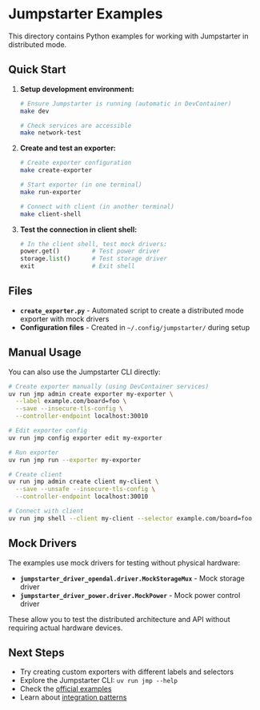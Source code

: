 # Jumpstarter Examples

This directory contains Python examples for working with Jumpstarter in distributed mode.

## Quick Start

1. **Setup development environment:**

   ```bash
   # Ensure Jumpstarter is running (automatic in DevContainer)
   make dev

   # Check services are accessible
   make network-test
   ```

2. **Create and test an exporter:**

   ```bash
   # Create exporter configuration
   make create-exporter

   # Start exporter (in one terminal)
   make run-exporter

   # Connect with client (in another terminal)
   make client-shell
   ```

3. **Test the connection in client shell:**

   ```python
   # In the client shell, test mock drivers:
   power.get()         # Test power driver
   storage.list()      # Test storage driver
   exit                # Exit shell
   ```

## Files

- **`create_exporter.py`** - Automated script to create a distributed mode exporter with mock drivers
- **Configuration files** - Created in `~/.config/jumpstarter/` during setup

## Manual Usage

You can also use the Jumpstarter CLI directly:

```bash
# Create exporter manually (using DevContainer services)
uv run jmp admin create exporter my-exporter \
  --label example.com/board=foo \
  --save --insecure-tls-config \
  --controller-endpoint localhost:30010

# Edit exporter config
uv run jmp config exporter edit my-exporter

# Run exporter
uv run jmp run --exporter my-exporter

# Create client
uv run jmp admin create client my-client \
  --save --unsafe --insecure-tls-config \
  --controller-endpoint localhost:30010

# Connect with client
uv run jmp shell --client my-client --selector example.com/board=foo
```

## Mock Drivers

The examples use mock drivers for testing without physical hardware:

- **`jumpstarter_driver_opendal.driver.MockStorageMux`** - Mock storage driver
- **`jumpstarter_driver_power.driver.MockPower`** - Mock power control driver

These allow you to test the distributed architecture and API without requiring actual hardware devices.

## Next Steps

- Try creating custom exporters with different labels and selectors
- Explore the Jumpstarter CLI: `uv run jmp --help`
- Check the [official examples](https://jumpstarter.dev/main/getting-started/guides/examples.html)
- Learn about [integration patterns](https://jumpstarter.dev/main/getting-started/guides/integration-patterns.html)
